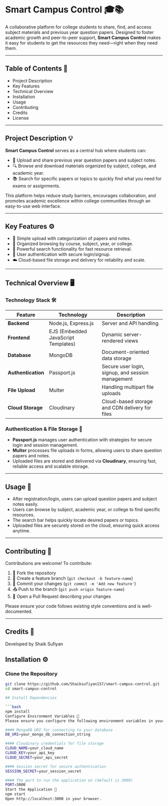 # Smart Campus Control 🎓📚

A collaborative platform for college students to share, find, and access subject materials and previous year question papers. Designed to foster academic growth and peer-to-peer support, **Smart Campus Control** makes it easy for students to get the resources they need—right when they need them.

---

## Table of Contents 📑
- Project Description
- Key Features
- Technical Overview
- Installation
- Usage
- Contributing
- Credits
- License

---

## Project Description 💡
**Smart Campus Control** serves as a central hub where students can:

- 📄 Upload and share previous year question papers and subject notes.
- 🔍 Browse and download materials organized by subject, college, and academic year.
- 📚 Search for specific papers or topics to quickly find what you need for exams or assignments.

This platform helps reduce study barriers, encourages collaboration, and promotes academic excellence within college communities through an easy-to-use web interface.

---

## Key Features ⚙️
- 📝 Simple upload with categorization of papers and notes.
- 📂 Organized browsing by course, subject, year, or college.
- 🔎 Powerful search functionality for fast resource retrieval.
- 🔐 User authentication with secure login/signup.
- ☁️ Cloud-based file storage and delivery for reliability and scale.

---

## Technical Overview 🖥️

### Technology Stack 🛠️
| Feature            | Technology             | Description                              |
|--------------------|------------------------|------------------------------------------|
| **Backend**        | Node.js, Express.js    | Server and API handling                  |
| **Frontend**       | EJS (Embedded JavaScript Templates) | Dynamic server-rendered views            |
| **Database**       | MongoDB                | Document-oriented data storage           |
| **Authentication** | Passport.js            | Secure user login, signup, and session management |
| **File Upload**    | Multer                 | Handling multipart file uploads          |
| **Cloud Storage**  | Cloudinary             | Cloud-based storage and CDN delivery for files |

### Authentication & File Storage 🔐
- **Passport.js** manages user authentication with strategies for secure login and session management.
- **Multer** processes file uploads in forms, allowing users to share question papers and notes.
- Uploaded files are stored and delivered via **Cloudinary**, ensuring fast, reliable access and scalable storage.

---
## Usage 📖

- After registration/login, users can upload question papers and subject notes easily.
- Users can browse by subject, academic year, or college to find specific resources.
- The search bar helps quickly locate desired papers or topics.
- Uploaded files are securely stored on the cloud, ensuring quick access anytime.

---

## Contributing 🤝

Contributions are welcome! To contribute:

1. 🍴 Fork the repository
2. 🌱 Create a feature branch (`git checkout -b feature-name`)
3. 📝 Commit your changes (`git commit -m 'Add new feature'`)
4. 📤 Push to the branch (`git push origin feature-name`)
5. 🔀 Open a Pull Request describing your changes

Please ensure your code follows existing style conventions and is well-documented.

---

## Credits 👏

Developed by Shaik Sufiyan

## Installation ⚙️

### Clone the Repository
```bash
git clone https://github.com/Shaiksufiyan157/smart-campus-control.git
cd smart-campus-control

## Install Dependencies

```bash
npm install
Configure Environment Variables 🔑
Please ensure you configure the following environment variables in your .env file:

#### MongoDB URI for connecting to your database
DB_URI=your_mongo_db_connection_string

#### Cloudinary credentials for file storage
CLOUD_NAME=your_cloud_name  
CLOUD_KEY=your_api_key  
CLOUD_SECRET=your_api_secret

#### Session secret for secure authentication
SESSION_SECRET=your_session_secret

#### The port to run the application on (default is 3000)
PORT=3000
Start the Application 🚀
npm start
Open http://localhost:3000 in your browser.


